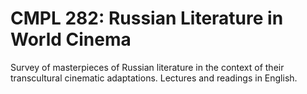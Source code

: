 # CMPL 282: Russian Literature in World Cinema

Survey of masterpieces of Russian literature in the context of their transcultural cinematic adaptations. Lectures and readings in English.
